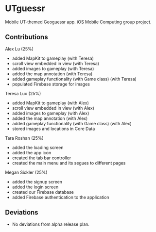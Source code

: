 # UTguessr
Mobile UT-themed Geoguessr app. iOS Mobile Computing group project.

## Contributions

Alex Lu (25%)
 - added MapKit to gameplay (with Teresa)
 - scroll view embedded in view (with Teresa)
 - added images to gameplay (with Teresa)
 - added the map annotation (with Teresa)
 - added gameplay functionality (with Game class) (with Teresa)
 - populated Firebase storage for images

Teresa Luo (25%)
 - added MapKit to gameplay (with Alex)
 - scroll view embedded in view (with Alex)
 - added images to gameplay (with Alex)
 - added the map annotation (with Alex)
 - added gameplay functionality (with Game class) (with Alex)
 - stored images and locations in Core Data

Tara Roshan (25%)
 - added the loading screen
 - added the app icon
 - created the tab bar controller
 - created the main menu and its segues to different pages

Megan Sickler (25%)
 - added the signup screen
 - added the login screen
 - created our Firebase database
 - added Firebase authentication to the application

## Deviations
 - No deviations from alpha release plan.

